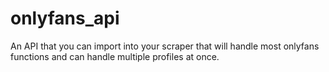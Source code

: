 # onlyfans_api

An API that you can import into your scraper that will handle most onlyfans functions and can handle multiple profiles at once.
